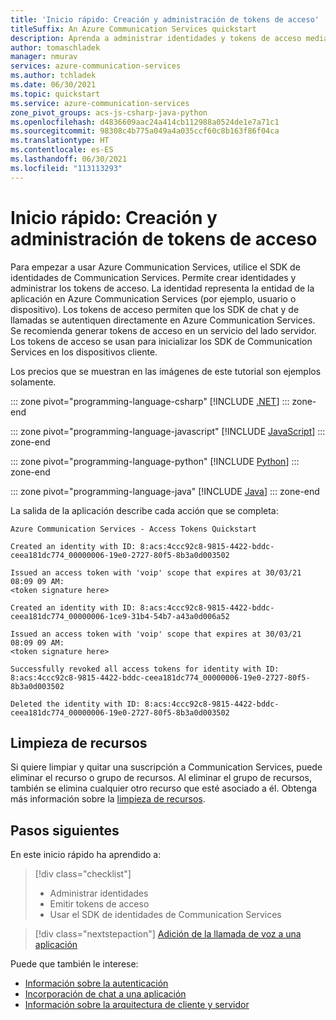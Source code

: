 ```yaml
---
title: 'Inicio rápido: Creación y administración de tokens de acceso'
titleSuffix: An Azure Communication Services quickstart
description: Aprenda a administrar identidades y tokens de acceso mediante el SDK de identidades de Azure Communication Services.
author: tomaschladek
manager: nmurav
services: azure-communication-services
ms.author: tchladek
ms.date: 06/30/2021
ms.topic: quickstart
ms.service: azure-communication-services
zone_pivot_groups: acs-js-csharp-java-python
ms.openlocfilehash: d4836609aac24a414cb112988a0524de1e7a71c1
ms.sourcegitcommit: 98308c4b775a049a4a035ccf60c8b163f86f04ca
ms.translationtype: HT
ms.contentlocale: es-ES
ms.lasthandoff: 06/30/2021
ms.locfileid: "113113293"
---
```

# <a name="quickstart-create-and-manage-access-tokens"></a>Inicio rápido: Creación y administración de tokens de acceso

Para empezar a usar Azure Communication Services, utilice el SDK de identidades de Communication Services. Permite crear identidades y administrar los tokens de acceso. La identidad representa la entidad de la aplicación en Azure Communication Services (por ejemplo, usuario o dispositivo). Los tokens de acceso permiten que los SDK de chat y de llamadas se autentiquen directamente en Azure Communication Services. Se recomienda generar tokens de acceso en un servicio del lado servidor. Los tokens de acceso se usan para inicializar los SDK de Communication Services en los dispositivos cliente.

Los precios que se muestran en las imágenes de este tutorial son ejemplos solamente.

::: zone pivot="programming-language-csharp"
[!INCLUDE [.NET](./includes/user-access-token-net.md)]
::: zone-end

::: zone pivot="programming-language-javascript"
[!INCLUDE [JavaScript](./includes/user-access-token-js.md)]
::: zone-end

::: zone pivot="programming-language-python"
[!INCLUDE [Python](./includes/user-access-token-python.md)]
::: zone-end

::: zone pivot="programming-language-java"
[!INCLUDE [Java](./includes/user-access-token-java.md)]
::: zone-end

La salida de la aplicación describe cada acción que se completa:
<!---cSpell:disable --->
```console
Azure Communication Services - Access Tokens Quickstart

Created an identity with ID: 8:acs:4ccc92c8-9815-4422-bddc-ceea181dc774_00000006-19e0-2727-80f5-8b3a0d003502

Issued an access token with 'voip' scope that expires at 30/03/21 08:09 09 AM:
<token signature here>

Created an identity with ID: 8:acs:4ccc92c8-9815-4422-bddc-ceea181dc774_00000006-1ce9-31b4-54b7-a43a0d006a52

Issued an access token with 'voip' scope that expires at 30/03/21 08:09 09 AM:
<token signature here>

Successfully revoked all access tokens for identity with ID: 8:acs:4ccc92c8-9815-4422-bddc-ceea181dc774_00000006-19e0-2727-80f5-8b3a0d003502

Deleted the identity with ID: 8:acs:4ccc92c8-9815-4422-bddc-ceea181dc774_00000006-19e0-2727-80f5-8b3a0d003502
```
<!---cSpell:enable --->

## <a name="clean-up-resources"></a>Limpieza de recursos

Si quiere limpiar y quitar una suscripción a Communication Services, puede eliminar el recurso o grupo de recursos. Al eliminar el grupo de recursos, también se elimina cualquier otro recurso que esté asociado a él. Obtenga más información sobre la [limpieza de recursos](./create-communication-resource.md#clean-up-resources).

## <a name="next-steps"></a>Pasos siguientes

En este inicio rápido ha aprendido a:

> [!div class="checklist"]
> * Administrar identidades
> * Emitir tokens de acceso
> * Usar el SDK de identidades de Communication Services


> [!div class="nextstepaction"]
> [Adición de la llamada de voz a una aplicación](./voice-video-calling/getting-started-with-calling.md)

Puede que también le interese:

 - [Información sobre la autenticación](../concepts/authentication.md)
 - [Incorporación de chat a una aplicación](./chat/get-started.md)
 - [Información sobre la arquitectura de cliente y servidor](../concepts/client-and-server-architecture.md)
